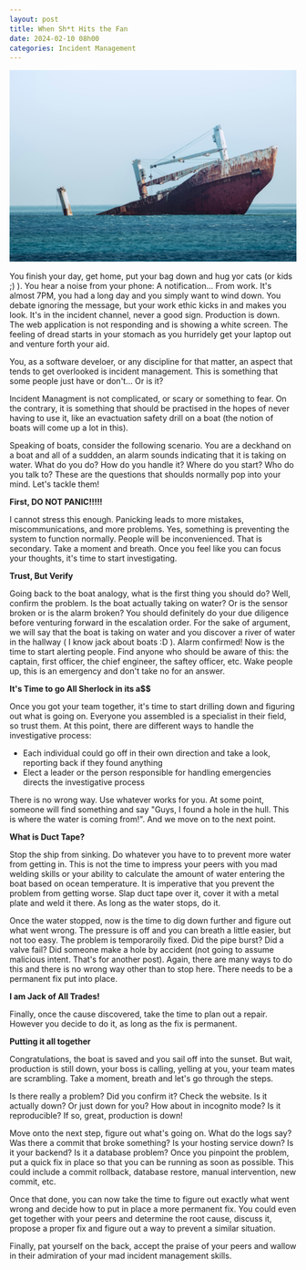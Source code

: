 ```yaml
---
layout: post
title: When Sh*t Hits the Fan
date: 2024-02-10 08h00
categories: Incident Management
---
```


![Sinking ship](/assets/sinking-ship.jpg)

You finish your day, get home, put your bag down and hug yor cats (or kids ;) ). You hear a noise from your phone: A notification... From work. It's almost 7PM, you had a long day and you simply want to wind down. You debate ignoring the message, but your work ethic kicks in and makes you look. It's in the incident channel, never a good sign. Production is down. The web application is not responding and is showing a white screen. The feeling of dread starts in your stomach as you hurridely get your laptop out and venture forth your aid.

You, as a software develoer, or any discipline for that matter, an aspect that tends to get overlooked is incident management. This is something that some people just have or don't... Or is it?

Incident Managment is not complicated, or scary or something to fear. On the contrary, it is something that should be practised in the hopes of never having to use it, like an evactuation safety drill on a boat (the notion of boats will come up a lot in this).

Speaking of boats, consider the following scenario. You are a deckhand on a boat and all of a suddden, an alarm sounds indicating that it is taking on water. What do you do? How do you handle it? Where do you start? Who do you talk to? These are the questions that shoulds normally pop into your mind. Let's tackle them!

**First, DO NOT PANIC!!!!!**

I cannot stress this enough. Panicking leads to more mistakes, miscommunications, and more problems. Yes, something is preventing the system to function normally. People will be inconvenienced. That is secondary. Take a moment and breath. Once you feel like you can focus your thoughts, it's time to start investigating.

**Trust, But Verify**


Going back to the boat analogy, what is the first thing you should do? Well, confirm the problem. Is the boat actually taking on water? Or is the sensor broken or is the alarm broken? You should definitely do your due diligence before venturing forward in the escalation order.  For the sake of argument, we will say that the boat is taking on water and you discover a river of water in the hallway ( I know jack about boats :D ). Alarm confirmed! Now is the time to start alerting people. Find anyone who should be aware of this: the captain, first officer, the chief engineer, the saftey officer, etc. Wake people up, this is an emergency and don't take no for an answer.

**It's Time to go All Sherlock in its a$$**


Once you got your team together, it's time to start drilling down and figuring out what is going on. Everyone you assembled is a specialist in their field, so trust them. At this point, there are different ways to handle the investigative process:

- Each individual could go off in their own direction and take a look, reporting back if they found anything
- Elect a leader or the person responsible for handling emergencies directs the investigative process

There is no wrong way. Use whatever works for you. At some point, someone will find something and say "Guys, I found a hole in the hull. This is where the water is coming from!". And we move on to the next point.

**What is Duct Tape?**

Stop the ship from sinking. Do whatever you have to to prevent more water from getting in. This is not the time to impress your peers with you mad welding skills or your ability to calculate the amount of water entering the boat based on ocean temperature. It is imperative that you prevent the problem from getting worse. Slap duct tape over it, cover it with a metal plate and weld it there. As long as the water stops, do it.

Once the water stopped, now is the time to dig down further and figure out what went wrong. The pressure is off and you can breath a little easier, but not too easy. The problem is temporaroily fixed. Did the pipe burst? Did a valve fail? Did someone make a hole by accident (not going to assume malicious intent. That's for another post). Again, there are many ways to do this and there is no wrong way other than to stop here. There needs to be a permanent fix put into place.

**I am Jack of All Trades!**

Finally, once the cause discovered, take the time to plan out a repair. However you decide to do it, as long as the fix is permanent.

**Putting it all together**

Congratulations, the boat is saved and you sail off into the sunset. But wait, production is still down, your boss is calling, yelling at you, your team mates are scrambling. Take a moment, breath and let's go through the steps.

Is there really a problem? Did you confirm it? Check the website. Is it actually down? Or just down for you? How about in incognito mode? Is it reproducible? If so, great, production is down! 

Move onto the next step, figure out what's going on. What do the logs say? Was there a commit that broke something? Is your hosting service down? Is it your backend? Is it a database problem? Once you pinpoint the problem, put a quick fix in place so that you can be running as soon as possible. This could include a commit rollback, database restore, manual intervention, new commit, etc.

Once that done, you can now take the time to figure out exactly what went wrong and decide how to put in place a more permanent fix. You could even get together with your peers and determine the root cause, discuss it, propose a proper fix and figure out a way to prevent a similar situation.

Finally, pat yourself on the back, accept the praise of your peers and wallow in their admiration of your mad incident management skills.